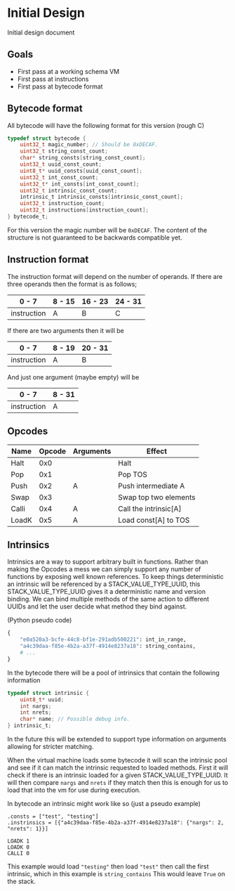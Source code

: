 # Initial Design

Initial design document

## Goals

- First pass at a working schema VM
- First pass at instructions
- First pass at bytecode format

## Bytecode format

All bytecode will have the following format for this version (rough C)

```c
typedef struct bytecode {
    uint32_t magic_number; // Should be 0xDECAF.
    uint32_t string_const_count;
    char* string_consts[string_const_count];
    uint32_t uuid_const_count;
    uint8_t* uuid_consts[uuid_const_count];
    uint32_t int_const_count;
    uint32_t* int_consts[int_const_count];
    uint32_t intrinsic_const_count;
    intrinsic_t intrinsic_consts[intrinsic_const_count];
    uint32_t instruction_count;
    uint32_t instructions[instruction_count];
} bytecode_t;
```
For this version the magic number will be `0xDECAF`.
The content of the structure is not guaranteed to be backwards compatible yet.

## Instruction format

The instruction format will depend on the number of operands.
If there are three operands then the format is as follows;

|    0 - 7    | 8 - 15 | 16 - 23 | 24 - 31 |
|-------------|--------|---------|---------|
| instruction | A      | B       | C       |

If there are two arguments then it will be

|    0 - 7    | 8 - 19 | 20 - 31 |
|-------------|--------|---------|
| instruction | A      | B       |


And just one argument (maybe empty) will be

|    0 - 7    | 8 - 31 |
|-------------|--------|
| instruction | A      |


## Opcodes

| Name  | Opcode | Arguments |        Effect         |
|-------|--------|-----------|-----------------------|
| Halt  | 0x0    |           | Halt                  |
| Pop   | 0x1    |           | Pop TOS               |
| Push  | 0x2    | A         | Push intermediate A   |
| Swap  | 0x3    |           | Swap top two elements |
| Calli | 0x4    | A         | Call the intrinsic[A] |
| LoadK | 0x5    | A         | Load const[A] to TOS  |

## Intrinsics

Intrinsics are a way to support arbitrary built in functions. Rather than making the Opcodes a mess
we can simply support any number of functions by exposing well known references. To keep things deterministic 
an intrinsic will be referenced by a STACK_VALUE_TYPE_UUID, this STACK_VALUE_TYPE_UUID gives it a deterministic name and version binding. We can 
bind multiple methods of the same action to different UUIDs and let the user decide what method they bind against.

(Python pseudo code)
```python
{
    "e0a520a3-bcfe-44c8-bf1e-291adb500221": int_in_range,
    "a4c39daa-f85e-4b2a-a37f-4914e8237a18": string_contains,
    # ...
}
```

In the bytecode there will be a pool of intrinsics that contain the following information

```c
typedef struct intrinsic {
    uint8_t* uuid;
    int nargs;
    int nrets;
    char* name; // Possible debug info.
} intrinsic_t;
```
In the future this will be extended to support type information on arguments allowing for stricter matching.

When the virtual machine loads some bytecode it will scan the intrinsic pool and see if it can match the intrinsic requested
to loaded methods. First it will check if there is an intrinsic loaded for a given STACK_VALUE_TYPE_UUID. It will then compare `nargs` and `nrets` 
if they match then this is enough for us to load that into the vm for use during execution.

In bytecode an intrinsic might work like so (just a pseudo example)

```
.consts = ["test", "testing"]
.instrinsics = [{"a4c39daa-f85e-4b2a-a37f-4914e8237a18": {"nargs": 2, "nrets": 1}}]

LOADK 1
LOADK 0
CALLI 0
```

This example would load `"testing"` then load `"test"` then call the first intrinsic, which in this example is `string_contains`
This would leave `True` on the stack.
